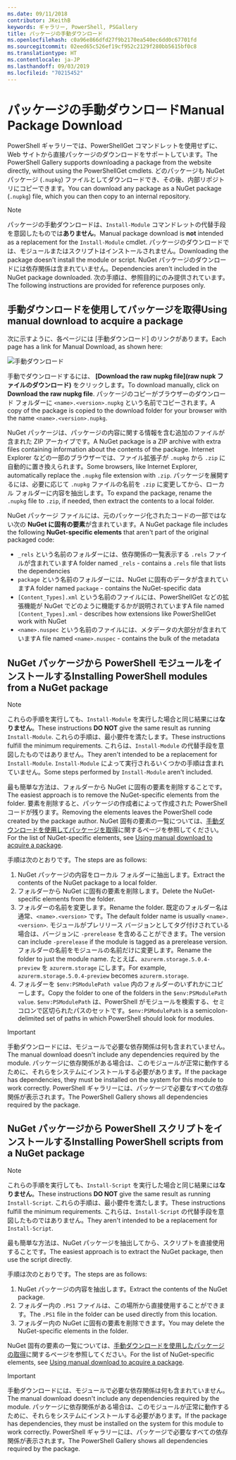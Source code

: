 ```yaml
---
ms.date: 09/11/2018
contributor: JKeithB
keywords: ギャラリー, PowerShell, PSGallery
title: パッケージの手動ダウンロード
ms.openlocfilehash: c0a96e866dfd27f9b2170ea540ec6dd0c67701fd
ms.sourcegitcommit: 02eed65c526ef19cf952c2129f280bb5615bf0c8
ms.translationtype: HT
ms.contentlocale: ja-JP
ms.lasthandoff: 09/03/2019
ms.locfileid: "70215452"
---
```

# <a name="manual-package-download"></a><span data-ttu-id="26aef-103">パッケージの手動ダウンロード</span><span class="sxs-lookup"><span data-stu-id="26aef-103">Manual Package Download</span></span>

<span data-ttu-id="26aef-104">PowerShell ギャラリーでは、PowerShellGet コマンドレットを使用せずに、Web サイトから直接パッケージのダウンロードをサポートしています。</span><span class="sxs-lookup"><span data-stu-id="26aef-104">The PowerShell Gallery supports downloading a package from the website directly, without using the PowerShellGet cmdlets.</span></span> <span data-ttu-id="26aef-105">どのパッケージも NuGet パッケージ (`.nupkg`) ファイルとしてダウンロードでき、その後、内部リポジトリにコピーできます。</span><span class="sxs-lookup"><span data-stu-id="26aef-105">You can download any package as a NuGet package (`.nupkg`) file, which you can then copy to an internal repository.</span></span>

> [!NOTE]
> <span data-ttu-id="26aef-106">パッケージの手動ダウンロードは、`Install-Module` コマンドレットの代替手段を意図したものでは**ありません**。</span><span class="sxs-lookup"><span data-stu-id="26aef-106">Manual package download is **not** intended as a replacement for the `Install-Module` cmdlet.</span></span>
> <span data-ttu-id="26aef-107">パッケージのダウンロードでは、モジュールまたはスクリプトはインストールされません。</span><span class="sxs-lookup"><span data-stu-id="26aef-107">Downloading the package doesn't install the module or script.</span></span> <span data-ttu-id="26aef-108">NuGet パッケージのダウンロードには依存関係は含まれていません。</span><span class="sxs-lookup"><span data-stu-id="26aef-108">Dependencies aren't included in the NuGet package downloaded.</span></span> <span data-ttu-id="26aef-109">次の手順は、参照目的にのみ提供されています。</span><span class="sxs-lookup"><span data-stu-id="26aef-109">The following instructions are provided for reference purposes only.</span></span>

## <a name="using-manual-download-to-acquire-a-package"></a><span data-ttu-id="26aef-110">手動ダウンロードを使用してパッケージを取得</span><span class="sxs-lookup"><span data-stu-id="26aef-110">Using manual download to acquire a package</span></span>

<span data-ttu-id="26aef-111">次に示すように、各ページには [手動ダウンロード] のリンクがあります。</span><span class="sxs-lookup"><span data-stu-id="26aef-111">Each page has a link for Manual Download, as shown here:</span></span>

![手動ダウンロード](../../Images/packagedisplaypagewithpseditions.png)

<span data-ttu-id="26aef-113">手動でダウンロードするには、 **[Download the raw nupkg file]\(raw nupk ファイルのダウンロード\)** をクリックします。</span><span class="sxs-lookup"><span data-stu-id="26aef-113">To download manually, click on **Download the raw nupkg file**.</span></span> <span data-ttu-id="26aef-114">パッケージのコピーがブラウザーのダウンロード フォルダーに `<name>.<version>.nupkg` という名前でコピーされます。</span><span class="sxs-lookup"><span data-stu-id="26aef-114">A copy of the package is copied to the download folder for your browser with the name `<name>.<version>.nupkg`.</span></span>

<span data-ttu-id="26aef-115">NuGet パッケージは、パッケージの内容に関する情報を含む追加のファイルが含まれた ZIP アーカイブです。</span><span class="sxs-lookup"><span data-stu-id="26aef-115">A NuGet package is a ZIP archive with extra files containing information about the contents of the package.</span></span> <span data-ttu-id="26aef-116">Internet Explorer などの一部のブラウザーでは、ファイル拡張子が `.nupkg` から `.zip` に自動的に置き換えられます。</span><span class="sxs-lookup"><span data-stu-id="26aef-116">Some browsers, like Internet Explorer, automatically replace the `.nupkg` file extension with `.zip`.</span></span> <span data-ttu-id="26aef-117">パッケージを展開するには、必要に応じて `.nupkg` ファイルの名前を `.zip` に変更してから、ローカル フォルダーに内容を抽出します。</span><span class="sxs-lookup"><span data-stu-id="26aef-117">To expand the package, rename the `.nupkg` file to `.zip`, if needed, then extract the contents to a local folder.</span></span>

<span data-ttu-id="26aef-118">NuGet パッケージ ファイルには、元のパッケージ化されたコードの一部ではない次の **NuGet に固有の要素**が含まれています。</span><span class="sxs-lookup"><span data-stu-id="26aef-118">A NuGet package file includes the following **NuGet-specific elements** that aren't part of the original packaged code:</span></span>

- <span data-ttu-id="26aef-119">`_rels` という名前のフォルダーには、依存関係の一覧表示する `.rels` ファイルが含まれています</span><span class="sxs-lookup"><span data-stu-id="26aef-119">A folder named `_rels` - contains a `.rels` file that lists the dependencies</span></span>
- <span data-ttu-id="26aef-120">`package` という名前のフォルダーには、NuGet に固有のデータが含まれています</span><span class="sxs-lookup"><span data-stu-id="26aef-120">A folder named `package` - contains the NuGet-specific data</span></span>
- <span data-ttu-id="26aef-121">`[Content_Types].xml` という名前のファイルには、PowerShellGet などの拡張機能が NuGet でどのように機能するかが説明されています</span><span class="sxs-lookup"><span data-stu-id="26aef-121">A file named `[Content_Types].xml` - describes how extensions like PowerShellGet work with NuGet</span></span>
- <span data-ttu-id="26aef-122">`<name>.nuspec` という名前のファイルには、メタデータの大部分が含まれています</span><span class="sxs-lookup"><span data-stu-id="26aef-122">A file named `<name>.nuspec` - contains the bulk of the metadata</span></span>

## <a name="installing-powershell-modules-from-a-nuget-package"></a><span data-ttu-id="26aef-123">NuGet パッケージから PowerShell モジュールをインストールする</span><span class="sxs-lookup"><span data-stu-id="26aef-123">Installing PowerShell modules from a NuGet package</span></span>

> [!NOTE]
> <span data-ttu-id="26aef-124">これらの手順を実行しても、`Install-Module` を実行した場合と同じ結果には**なりません**。</span><span class="sxs-lookup"><span data-stu-id="26aef-124">These instructions **DO NOT** give the same result as running `Install-Module`.</span></span> <span data-ttu-id="26aef-125">これらの手順は、最小要件を満たします。</span><span class="sxs-lookup"><span data-stu-id="26aef-125">These instructions fulfill the minimum requirements.</span></span> <span data-ttu-id="26aef-126">これらは、`Install-Module` の代替手段を意図したものではありません。</span><span class="sxs-lookup"><span data-stu-id="26aef-126">They aren't intended to be a replacement for `Install-Module`.</span></span>
> <span data-ttu-id="26aef-127">`Install-Module` によって実行されるいくつかの手順は含まれていません。</span><span class="sxs-lookup"><span data-stu-id="26aef-127">Some steps performed by `Install-Module` aren't included.</span></span>

<span data-ttu-id="26aef-128">最も簡単な方法は、フォルダーから NuGet に固有の要素を削除することです。</span><span class="sxs-lookup"><span data-stu-id="26aef-128">The easiest approach is to remove the NuGet-specific elements from the folder.</span></span> <span data-ttu-id="26aef-129">要素を削除すると、パッケージの作成者によって作成された PowerShell コードが残ります。</span><span class="sxs-lookup"><span data-stu-id="26aef-129">Removing the elements leaves the PowerShell code created by the package author.</span></span>
<span data-ttu-id="26aef-130">NuGet 固有の要素の一覧については、[手動ダウンロードを使用してパッケージを取得](#using-manual-download-to-acquire-a-package)に関するページを参照してください。</span><span class="sxs-lookup"><span data-stu-id="26aef-130">For the list of NuGet-specific elements, see [Using manual download to acquire a package](#using-manual-download-to-acquire-a-package).</span></span>

<span data-ttu-id="26aef-131">手順は次のとおりです。</span><span class="sxs-lookup"><span data-stu-id="26aef-131">The steps are as follows:</span></span>

1. <span data-ttu-id="26aef-132">NuGet パッケージの内容をローカル フォルダーに抽出します。</span><span class="sxs-lookup"><span data-stu-id="26aef-132">Extract the contents of the NuGet package to a local folder.</span></span>
2. <span data-ttu-id="26aef-133">フォルダーから NuGet に固有の要素を削除します。</span><span class="sxs-lookup"><span data-stu-id="26aef-133">Delete the NuGet-specific elements from the folder.</span></span>
3. <span data-ttu-id="26aef-134">フォルダーの名前を変更します。</span><span class="sxs-lookup"><span data-stu-id="26aef-134">Rename the folder.</span></span> <span data-ttu-id="26aef-135">既定のフォルダー名は通常、`<name>.<version>` です。</span><span class="sxs-lookup"><span data-stu-id="26aef-135">The default folder name is usually `<name>.<version>`.</span></span> <span data-ttu-id="26aef-136">モジュールがプレリリース バージョンとしてタグ付けされている場合は、バージョンに `-prerelease` を含めることができます。</span><span class="sxs-lookup"><span data-stu-id="26aef-136">The version can include `-prerelease` if the module is tagged as a prerelease version.</span></span> <span data-ttu-id="26aef-137">フォルダーの名前をモジュールの名前だけに変更します。</span><span class="sxs-lookup"><span data-stu-id="26aef-137">Rename the folder to just the module name.</span></span> <span data-ttu-id="26aef-138">たとえば、`azurerm.storage.5.0.4-preview` を `azurerm.storage` にします。</span><span class="sxs-lookup"><span data-stu-id="26aef-138">For example, `azurerm.storage.5.0.4-preview` becomes `azurerm.storage`.</span></span>
4. <span data-ttu-id="26aef-139">フォルダーを `$env:PSModulePath value` 内のフォルダーのいずれかにコピーします。</span><span class="sxs-lookup"><span data-stu-id="26aef-139">Copy the folder to one of the folders in the `$env:PSModulePath value`.</span></span> <span data-ttu-id="26aef-140">`$env:PSModulePath` は、PowerShell がモジュールを検索する、セミコロンで区切られたパスのセットです。</span><span class="sxs-lookup"><span data-stu-id="26aef-140">`$env:PSModulePath` is a semicolon-delimited set of paths in which PowerShell should look for modules.</span></span>

> [!IMPORTANT]
> <span data-ttu-id="26aef-141">手動ダウンロードには、モジュールで必要な依存関係は何も含まれていません。</span><span class="sxs-lookup"><span data-stu-id="26aef-141">The manual download doesn't include any dependencies required by the module.</span></span> <span data-ttu-id="26aef-142">パッケージに依存関係がある場合は、このモジュールが正常に動作するために、それらをシステムにインストールする必要があります。</span><span class="sxs-lookup"><span data-stu-id="26aef-142">If the package has dependencies, they must be installed on the system for this module to work correctly.</span></span> <span data-ttu-id="26aef-143">PowerShell ギャラリーには、パッケージで必要なすべての依存関係が表示されます。</span><span class="sxs-lookup"><span data-stu-id="26aef-143">The PowerShell Gallery shows all dependencies required by the package.</span></span>

## <a name="installing-powershell-scripts-from-a-nuget-package"></a><span data-ttu-id="26aef-144">NuGet パッケージから PowerShell スクリプトをインストールする</span><span class="sxs-lookup"><span data-stu-id="26aef-144">Installing PowerShell scripts from a NuGet package</span></span>

> [!NOTE]
> <span data-ttu-id="26aef-145">これらの手順を実行しても、`Install-Script` を実行した場合と同じ結果には**なりません**。</span><span class="sxs-lookup"><span data-stu-id="26aef-145">These instructions **DO NOT** give the same result as running `Install-Script`.</span></span> <span data-ttu-id="26aef-146">これらの手順は、最小要件を満たします。</span><span class="sxs-lookup"><span data-stu-id="26aef-146">These instructions fulfill the minimum requirements.</span></span> <span data-ttu-id="26aef-147">これらは、`Install-Script` の代替手段を意図したものではありません。</span><span class="sxs-lookup"><span data-stu-id="26aef-147">They aren't intended to be a replacement for `Install-Script`.</span></span>

<span data-ttu-id="26aef-148">最も簡単な方法は、NuGet パッケージを抽出してから、スクリプトを直接使用することです。</span><span class="sxs-lookup"><span data-stu-id="26aef-148">The easiest approach is to extract the NuGet package, then use the script directly.</span></span>

<span data-ttu-id="26aef-149">手順は次のとおりです。</span><span class="sxs-lookup"><span data-stu-id="26aef-149">The steps are as follows:</span></span>

1. <span data-ttu-id="26aef-150">NuGet パッケージの内容を抽出します。</span><span class="sxs-lookup"><span data-stu-id="26aef-150">Extract the contents of the NuGet package.</span></span>
2. <span data-ttu-id="26aef-151">フォルダー内の `.PS1` ファイルは、この場所から直接使用することができます。</span><span class="sxs-lookup"><span data-stu-id="26aef-151">The `.PS1` file in the folder can be used directly from this location.</span></span>
3. <span data-ttu-id="26aef-152">フォルダー内の NuGet に固有の要素を削除できます。</span><span class="sxs-lookup"><span data-stu-id="26aef-152">You may delete the NuGet-specific elements in the folder.</span></span>

<span data-ttu-id="26aef-153">NuGet 固有の要素の一覧については、[手動ダウンロードを使用したパッケージの取得](#using-manual-download-to-acquire-a-package)に関するページを参照してください。</span><span class="sxs-lookup"><span data-stu-id="26aef-153">For the list of NuGet-specific elements, see [Using manual download to acquire a package](#using-manual-download-to-acquire-a-package).</span></span>

> [!IMPORTANT]
> <span data-ttu-id="26aef-154">手動ダウンロードには、モジュールで必要な依存関係は何も含まれていません。</span><span class="sxs-lookup"><span data-stu-id="26aef-154">The manual download doesn't include any dependencies required by the module.</span></span> <span data-ttu-id="26aef-155">パッケージに依存関係がある場合は、このモジュールが正常に動作するために、それらをシステムにインストールする必要があります。</span><span class="sxs-lookup"><span data-stu-id="26aef-155">If the package has dependencies, they must be installed on the system for this module to work correctly.</span></span> <span data-ttu-id="26aef-156">PowerShell ギャラリーには、パッケージで必要なすべての依存関係が表示されます。</span><span class="sxs-lookup"><span data-stu-id="26aef-156">The PowerShell Gallery shows all dependencies required by the package.</span></span>
